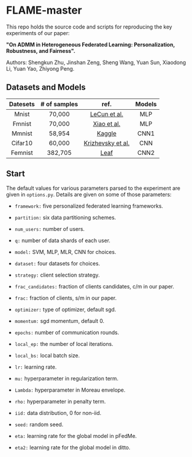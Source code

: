 # FLAME-master
This repo holds the source code and scripts for reproducing the key experiments of our paper:

**"On ADMM in Heterogeneous Federated Learning: Personalization, Robustness, and Fairness".**

Authors: Shengkun Zhu, Jinshan Zeng, Sheng Wang, Yuan Sun, Xiaodong Li, Yuan Yao, Zhiyong Peng.
## Datasets and Models
| Datesets | # of samples | ref. | Models |
| :----: | :----: | :----: | :----: |
Mnist | 70,000 | [LeCun et al.](https://citeseerx.ist.psu.edu/document?repid=rep1&type=pdf&doi=4cccb7c5b2d59bc0b86914340c81b26dd4835140) | MLP
Fmnist | 70,000 | [Xiao et al.](https://arxiv.org/pdf/1708.07747.pdf) | MLP |
Mmnist | 58,954 | [Kaggle](https://www.kaggle.com/datasets/andrewmvd/medical-mnist) | CNN1
Cifar10 | 60,000 | [Krizhevsky et al.](http://www.cs.utoronto.ca/~kriz/learning-features-2009-TR.pdf) | CNN
Femnist | 382,705 | [Leaf](https://leaf.cmu.edu/) | CNN2
## Start

The default values for various parameters parsed to the experiment are given in `options.py`. Details are given on some of those parameters:
* `framework:` five personalized federated learning frameworks.

* `partition:` six data partitioning schemes.

* `num_users:` number of users.

* `q:` number of data shards of each user.

* `model:` SVM, MLP, MLR, CNN for choices.

* `dataset:` four datasets for choices.

* `strategy:` client selection strategy.

* `frac_candidates:` fraction of clients candidates, c/m in our paper.

* `frac:` fraction of clients, s/m in our paper.

* `optimizer:` type of optimizer, default sgd.

* `momentum:` sgd momentum, default 0.

* `epochs:` number of communication rounds.

* `local_ep:` the number of local iterations.

* `local_bs:` local batch size.

* `lr:` learning rate.

* `mu:` hyperparameter in regularization term.

* `Lambda:` hyperparameter in Moreau envelope.

* `rho:` hyperparameter in penalty term.

* `iid:` data distribution, 0 for non-iid.

* `seed:` random seed.

* `eta:` learning rate for the global model in pFedMe.

* `eta2:` learning rate for the global model in ditto.
